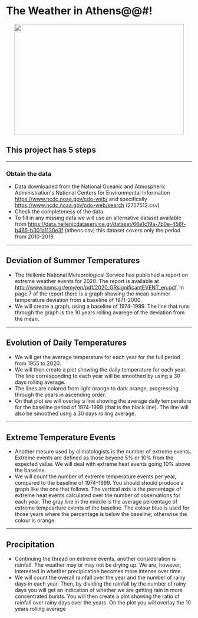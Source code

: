 # The Weather in Athens@@#!

<p align="center">
  <img width="460" height="300" src="https://user-images.githubusercontent.com/20301691/178126272-e0061f16-ee79-46d1-928b-5bd4fdc81c9e.jpg">
</p>

## This project has 5 steps 

<hr>

### Obtain the data
- Data downloaded from the National Oceanic and Atmospheric Administration's National Centers for Environmental Information https://www.ncdc.noaa.gov/cdo-web/ 
and specifically https://www.ncdc.noaa.gov/cdo-web/search (2757512.csv)
- Check the completeness of the data.
- To fill in any missing data we will use an alternative dataset available from https://data.hellenicdataservice.gr/dataset/66e1c19a-7b0e-456f-b465-b301a1130e3f (athens.csv) this dataset covers only the period from 2010-2019.

<hr>

## Deviation of Summer Temperatures
- The Hellenic National Meteorological Service has published a report on extreme weather events for 2020. The report is available at http://www.hnms.gr/emy/en/pdf/2020_GRsignificantEVENT_en.pdf. In page 7 of the report there is a graph showing the mean summer temperature deviation from a baseline of 1971-2000.
- We will create a graph, using a baseline of 1974-1999. The line that runs through the graph is the 10 years rolling avarege of the deviation from the mean.

<hr>

## Evolution of Daily Temperatures
- We will get the average temperature for each year for the full period from 1955 to 2020. 
- We will then create a plot showing the daily temperature for each year. The line corresponding to each year will be smoothed by using a 30 days rolling average. 
- The lines are colored from light orange to dark orange, progressing through the years in ascending order.
- On that plot we will overlay a line showing the average daily temperature for the baseline period of 1974-1999 (that is the black line). The line will also be smoothed usng a 30 days rolling average.

<hr>

## Extreme Temperature Events
- Another mesure used by climatologists is the number of extreme events. Extreme events are defined as those beyond 5% or 10% from the expected value. We will deal with extreme heat events going 10% above the baseline.
- We will count the number of extreme temperature events per year, compared to the baseline of 1974-1999. You should should produce a graph like the one that follows. The vertical axis is the percentage of extreme heat events calculated over the number of observations for each year. The gray line in the middle is the average percentage of extreme tempearture events of the baseline. The colour blue is used for those years where the percentage is below the baseline; otherwise the colour is orange.

<hr>

## Precipitation
- Continuing the thread on extreme events, another consideration is rainfall. The weather may or may not be drying up. We are, however, interested in whether precipication becomes more intense over time.
- We will count the overall rainfall over the year and the number of rainy days in each year. Then, by dividing the rainfall by the number of rainy days you will get an indication of whether we are getting rain in more concentrated bursts. You will then create a plot showing the ratio of rainfall over rainy days over the years. On the plot you will overlay the 10 years rolling average
